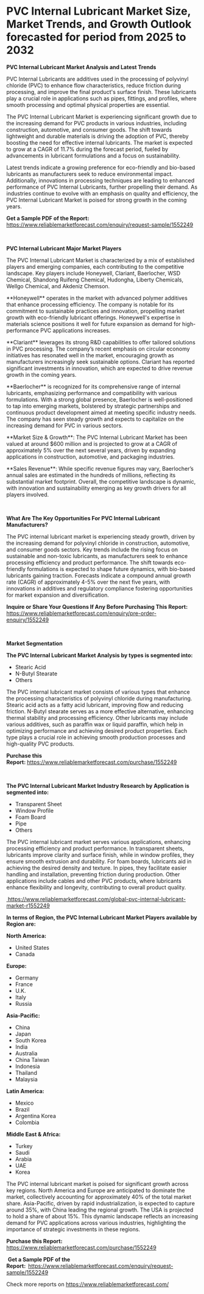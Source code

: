 <p><h1>PVC Internal Lubricant Market Size, Market Trends, and Growth Outlook forecasted for period from 2025 to 2032</h1></p><p><strong>PVC Internal Lubricant Market Analysis and Latest Trends</strong></p>
<p><p>PVC Internal Lubricants are additives used in the processing of polyvinyl chloride (PVC) to enhance flow characteristics, reduce friction during processing, and improve the final product's surface finish. These lubricants play a crucial role in applications such as pipes, fittings, and profiles, where smooth processing and optimal physical properties are essential.</p><p>The PVC Internal Lubricant Market is experiencing significant growth due to the increasing demand for PVC products in various industries, including construction, automotive, and consumer goods. The shift towards lightweight and durable materials is driving the adoption of PVC, thereby boosting the need for effective internal lubricants. The market is expected to grow at a CAGR of 11.7% during the forecast period, fueled by advancements in lubricant formulations and a focus on sustainability.</p><p>Latest trends indicate a growing preference for eco-friendly and bio-based lubricants as manufacturers seek to reduce environmental impact. Additionally, innovations in processing techniques are leading to enhanced performance of PVC Internal Lubricants, further propelling their demand. As industries continue to evolve with an emphasis on quality and efficiency, the PVC Internal Lubricant Market is poised for strong growth in the coming years.</p></p>
<p><strong>Get a Sample PDF of the Report:&nbsp;</strong> <a href="https://www.reliablemarketforecast.com/enquiry/request-sample/1552249?utm_campaign=3171&utm_medium=2&utm_source=Github&utm_content=ia&utm_term=02042025&utm_id=pvc-internal-lubricant">https://www.reliablemarketforecast.com/enquiry/request-sample/1552249</a></p>
<p>&nbsp;</p>
<p><strong>PVC Internal Lubricant Major Market Players</strong></p>
<p><p>The PVC Internal Lubricant Market is characterized by a mix of established players and emerging companies, each contributing to the competitive landscape. Key players include Honeywell, Clariant, Baerlocher, WSD Chemical, Shandong Ruifeng Chemical, Hudongha, Liberty Chemicals, Wellgo Chemical, and Akdeniz Chemson. </p><p>**Honeywell** operates in the market with advanced polymer additives that enhance processing efficiency. The company is notable for its commitment to sustainable practices and innovation, propelling market growth with eco-friendly lubricant offerings. Honeywell's expertise in materials science positions it well for future expansion as demand for high-performance PVC applications increases.</p><p>**Clariant** leverages its strong R&D capabilities to offer tailored solutions in PVC processing. The company’s recent emphasis on circular economy initiatives has resonated well in the market, encouraging growth as manufacturers increasingly seek sustainable options. Clariant has reported significant investments in innovation, which are expected to drive revenue growth in the coming years.</p><p>**Baerlocher** is recognized for its comprehensive range of internal lubricants, emphasizing performance and compatibility with various formulations. With a strong global presence, Baerlocher is well-positioned to tap into emerging markets, bolstered by strategic partnerships and continuous product development aimed at meeting specific industry needs. The company has seen steady growth and expects to capitalize on the increasing demand for PVC in various sectors.</p><p>**Market Size & Growth**: The PVC Internal Lubricant Market has been valued at around $600 million and is projected to grow at a CAGR of approximately 5% over the next several years, driven by expanding applications in construction, automotive, and packaging industries.</p><p>**Sales Revenue**: While specific revenue figures may vary, Baerlocher’s annual sales are estimated in the hundreds of millions, reflecting its substantial market footprint. Overall, the competitive landscape is dynamic, with innovation and sustainability emerging as key growth drivers for all players involved.</p></p>
<p>&nbsp;</p>
<p><strong>What Are The Key Opportunities For PVC Internal Lubricant Manufacturers?</strong></p>
<p><p>The PVC internal lubricant market is experiencing steady growth, driven by the increasing demand for polyvinyl chloride in construction, automotive, and consumer goods sectors. Key trends include the rising focus on sustainable and non-toxic lubricants, as manufacturers seek to enhance processing efficiency and product performance. The shift towards eco-friendly formulations is expected to shape future dynamics, with bio-based lubricants gaining traction. Forecasts indicate a compound annual growth rate (CAGR) of approximately 4-5% over the next five years, with innovations in additives and regulatory compliance fostering opportunities for market expansion and diversification.</p></p>
<p><strong>Inquire or Share Your Questions If Any Before Purchasing This Report:</strong> <a href="https://www.reliablemarketforecast.com/enquiry/pre-order-enquiry/1552249?utm_campaign=3171&utm_medium=2&utm_source=Github&utm_content=ia&utm_term=02042025&utm_id=pvc-internal-lubricant">https://www.reliablemarketforecast.com/enquiry/pre-order-enquiry/1552249</a></p>
<p>&nbsp;</p>
<p><strong>Market Segmentation</strong></p>
<p><strong>The PVC Internal Lubricant Market Analysis by types is segmented into:</strong></p>
<p><ul><li>Stearic Acid</li><li>N-Butyl Stearate</li><li>Others</li></ul></p>
<p><p>The PVC internal lubricant market consists of various types that enhance the processing characteristics of polyvinyl chloride during manufacturing. Stearic acid acts as a fatty acid lubricant, improving flow and reducing friction. N-Butyl stearate serves as a more effective alternative, enhancing thermal stability and processing efficiency. Other lubricants may include various additives, such as paraffin wax or liquid paraffin, which help in optimizing performance and achieving desired product properties. Each type plays a crucial role in achieving smooth production processes and high-quality PVC products.</p></p>
<p><strong>Purchase this Report:&nbsp;</strong><a href="https://www.reliablemarketforecast.com/purchase/1552249?utm_campaign=3171&utm_medium=2&utm_source=Github&utm_content=ia&utm_term=02042025&utm_id=pvc-internal-lubricant">https://www.reliablemarketforecast.com/purchase/1552249</a></p>
<p>&nbsp;</p>
<p><strong>The PVC Internal Lubricant Market Industry Research by Application is segmented into:</strong></p>
<p><ul><li>Transparent Sheet</li><li>Window Profile</li><li>Foam Board</li><li>Pipe</li><li>Others</li></ul></p>
<p><p>The PVC internal lubricant market serves various applications, enhancing processing efficiency and product performance. In transparent sheets, lubricants improve clarity and surface finish, while in window profiles, they ensure smooth extrusion and durability. For foam boards, lubricants aid in achieving the desired density and texture. In pipes, they facilitate easier handling and installation, preventing friction during production. Other applications include cables and other PVC products, where lubricants enhance flexibility and longevity, contributing to overall product quality.</p></p>
<p><a href="https://www.reliablemarketforecast.com/global-pvc-internal-lubricant-market-r1552249?utm_campaign=3171&utm_medium=2&utm_source=Github&utm_content=ia&utm_term=02042025&utm_id=pvc-internal-lubricant">&nbsp;https://www.reliablemarketforecast.com/global-pvc-internal-lubricant-market-r1552249</a></p>
<p><strong>In terms of Region, the PVC Internal Lubricant Market Players available by Region are:</strong></p>
<p>
    <p> <strong> North America: </strong>
        <ul>
            <li>United States</li>
            <li>Canada</li>
        </ul>
        </p> 
    <p> <strong> Europe: </strong>
        <ul>
            <li>Germany</li>
            <li>France</li>
            <li>U.K.</li>
            <li>Italy</li>
            <li>Russia</li>
        </ul>
        </p> 
    <p> <strong> Asia-Pacific: </strong>
        <ul>
            <li>China</li>
            <li>Japan</li>
            <li>South Korea</li>
            <li>India</li>
            <li>Australia</li>
            <li>China Taiwan</li>
            <li>Indonesia</li>
            <li>Thailand</li>
            <li>Malaysia</li>
        </ul>
        </p> 
    <p> <strong> Latin America: </strong>
        <ul>
            <li>Mexico</li>
            <li>Brazil</li>
            <li>Argentina Korea</li>
            <li>Colombia</li>
        </ul>
        </p> 
    <p> <strong> Middle East & Africa: </strong>
        <ul>
            <li>Turkey</li>
            <li>Saudi</li>
            <li>Arabia</li>
            <li>UAE</li>
            <li>Korea</li>
        </ul>
    </p>
    </p>
<p><p>The PVC internal lubricant market is poised for significant growth across key regions. North America and Europe are anticipated to dominate the market, collectively accounting for approximately 40% of the total market share. Asia-Pacific, driven by rapid industrialization, is expected to capture around 35%, with China leading the regional growth. The USA is projected to hold a share of about 15%. This dynamic landscape reflects an increasing demand for PVC applications across various industries, highlighting the importance of strategic investments in these regions.</p></p>
<p><strong>Purchase this Report: </strong><a href="https://www.reliablemarketforecast.com/purchase/1552249?utm_campaign=3171&utm_medium=2&utm_source=Github&utm_content=ia&utm_term=02042025&utm_id=pvc-internal-lubricant">https://www.reliablemarketforecast.com/purchase/1552249</a></p>
<p>&nbsp;<strong>Get a Sample PDF of the Report:&nbsp;&nbsp;</strong><a href="https://www.reliablemarketforecast.com/enquiry/request-sample/1552249?utm_campaign=3171&utm_medium=2&utm_source=Github&utm_content=ia&utm_term=02042025&utm_id=pvc-internal-lubricant">https://www.reliablemarketforecast.com/enquiry/request-sample/1552249</a></p>
<p><strong></strong></p>
<p>Check more reports on <a href="https://www.reliablemarketforecast.com/?utm_campaign=3171&utm_medium=2&utm_source=Github&utm_content=ia&utm_term=02042025&utm_id=pvc-internal-lubricant">https://www.reliablemarketforecast.com/</a></p>